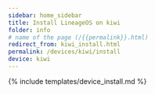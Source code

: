 ```yaml
---
sidebar: home_sidebar
title: Install LineageOS on kiwi
folder: info
# name of the page (/{{permalink}}.html)
redirect_from: kiwi_install.html
permalink: /devices/kiwi/install
device: kiwi
---
```

{% include templates/device_install.md %}
